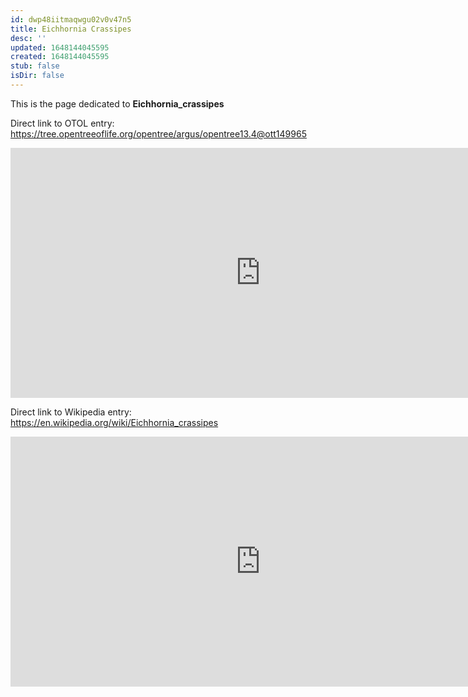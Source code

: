 ```yaml
---
id: dwp48iitmaqwgu02v0v47n5
title: Eichhornia Crassipes
desc: ''
updated: 1648144045595
created: 1648144045595
stub: false
isDir: false
---
```

This is the page dedicated to **Eichhornia_crassipes**


Direct link to OTOL entry: https://tree.opentreeoflife.org/opentree/argus/opentree13.4@ott149965



<html>
    <body>
    <iframe src="https://tree.opentreeoflife.org/opentree/argus/opentree13.4@ott149965"
    width="800" height="400" frameborder="0" allowfullscreen> </iframe>
    </body>
</html>
    


Direct link to Wikipedia entry: https://en.wikipedia.org/wiki/Eichhornia_crassipes



<html>
    <body>
    <iframe src="https://en.wikipedia.org/wiki/Eichhornia_crassipes"
    width="800" height="400" frameborder="0" allowfullscreen> </iframe>
    </body>
</html>
    
